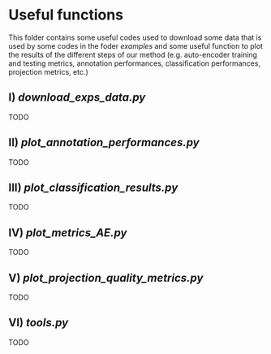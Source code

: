 # Useful functions

 This folder contains some useful codes used to download some data that is used by some codes in the foder *examples* and some useful function to plot the results of the different steps of our method (e.g. auto-encoder training and testing metrics, annotation performances, classification performances, projection metrics, etc.)
 
 ## I) *download_exps_data.py*
 
 TODO 
 
 ## II) *plot_annotation_performances.py*
 
 TODO 
 
 ## III) *plot_classification_results.py*
 
 TODO 
 
 ## IV) *plot_metrics_AE.py*
 
 TODO 
 
 ## V) *plot_projection_quality_metrics.py*
 
 TODO 
 
 ## VI) *tools.py*
 
 TODO

